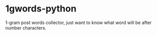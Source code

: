 1gwords-python
==============

1-gram post words collector, just want to know what word will be after number characters.
